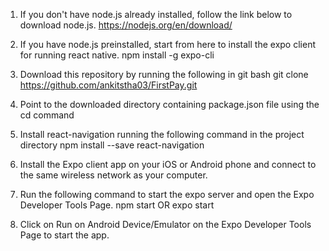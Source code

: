 1. If you don't have node.js already installed, follow the link below to download node.js.
	https://nodejs.org/en/download/

2. If you have node.js preinstalled, start from here to install the expo client for running react native.
	npm install -g expo-cli
	
3. Download this repository by running the following in git bash
	git clone https://github.com/ankitstha03/FirstPay.git
	
4. Point to the downloaded directory containing package.json file using the cd command

5. Install react-navigation running the following command in the project directory
	npm install --save react-navigation

6. Install the Expo client app on your iOS or Android phone and connect to the same wireless network as your computer.

7. Run the following command to start the expo server and open the Expo Developer Tools Page.
	npm start OR expo start
	
8. Click on Run on Android Device/Emulator on the Expo Developer Tools Page to start the app.